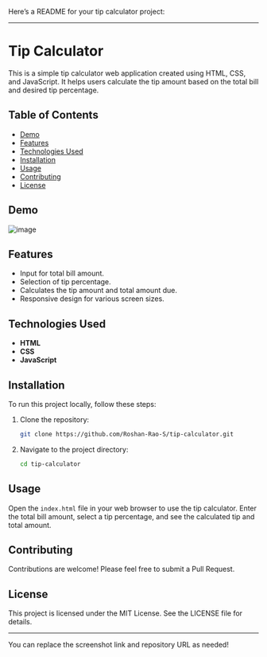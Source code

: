 Here’s a README for your tip calculator project:

---

# Tip Calculator

This is a simple tip calculator web application created using HTML, CSS, and JavaScript. It helps users calculate the tip amount based on the total bill and desired tip percentage.

## Table of Contents

- [Demo](#demo)
- [Features](#features)
- [Technologies Used](#technologies-used)
- [Installation](#installation)
- [Usage](#usage)
- [Contributing](#contributing)
- [License](#license)

## Demo

![image](https://github.com/user-attachments/assets/31c46f6c-74b1-4ec6-9028-d55da1ea5b9a)


## Features

- Input for total bill amount.
- Selection of tip percentage.
- Calculates the tip amount and total amount due.
- Responsive design for various screen sizes.

## Technologies Used

- **HTML**
- **CSS**
- **JavaScript**

## Installation

To run this project locally, follow these steps:

1. Clone the repository:
   ```bash
   git clone https://github.com/Roshan-Rao-S/tip-calculator.git
   ```

2. Navigate to the project directory:
   ```bash
   cd tip-calculator
   ```

## Usage

Open the `index.html` file in your web browser to use the tip calculator. Enter the total bill amount, select a tip percentage, and see the calculated tip and total amount.

## Contributing

Contributions are welcome! Please feel free to submit a Pull Request.

## License

This project is licensed under the MIT License. See the LICENSE file for details.

---

You can replace the screenshot link and repository URL as needed!
